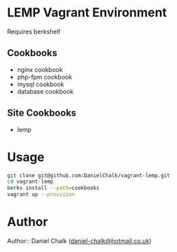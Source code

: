 # LEMP Vagrant Environment

Requires berkshelf

## Cookbooks

- nginx cookbook
- php-fpm cookbook
- mysql cookbook
- database cookbook

## Site Cookbooks

- lemp

# Usage

```bash
git clone git@github.com:DanielChalk/vagrant-lemp.git
cd vagrant-lemp
berks install --path=cookbooks
vagrant up --provision
```

# Author

Author:: Daniel Chalk (<daniel-chalk@hotmail.co.uk>)
